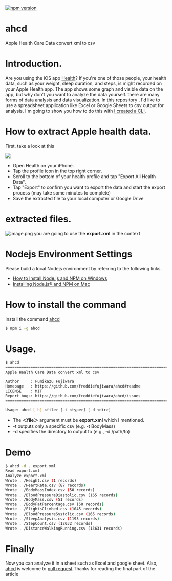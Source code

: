 [![npm version](https://badge.fury.io/js/ahcd.svg)](https://badge.fury.io/js/ahcd)
# ahcd
Apple Health Care Data convert xml to csv

# Introduction.

Are you using the iOS app [Health](https://www.apple.com/ios/health/)?
If you're one of those people, your health data, such as your weight, sleep duration, and steps, is might recorded on your Apple Health app.
The app shows some graph and visible data on the app, but why don't you want to analyze the data yourself.
there are many forms of data analysis and data visualization. In this repository , I'd like to use a spreadsheet application like Excel or Google Sheets to csv output for analysis.
I'm going to show you how to do this with [I created a CLI](https://www.npmjs.com/package/ahcd).

# How to extract Apple health data.
First, take a look at this 

![](https://github.com/freddiefujiwara/ahcd/blob/master/docs/ezgif.com-video-to-gif.gif?raw=true)

- Open Health on your iPhone.
- Tap the profile icon in the top right corner.
- Scroll to the bottom of your health profile and tap "Export All Health Data".
- Tap "Export" to confirm you want to export the data and start the export process (may take some minutes to complete)
- Save the extracted file to your local computer or Google Drive

# extracted files.
![image.png](https://qiita-image-store.s3.ap-northeast-1.amazonaws.com/0/1817/177f49a3-a068-c6c9-f42c-363a1817c3ca.png)
you are going to use the **export.xml** in the context

# Nodejs Environment Settings


Please build a local Nodejs environment by referring to the following links
- [How to Install Node.js and NPM on Windows](https://phoenixnap.com/kb/install-node-js-npm-on-windows)
- [Installing Node.js® and NPM on Mac](https://treehouse.github.io/installation-guides/mac/node-mac.html)

# How to install the command
Install the command [ahcd](https://www.npmjs.com/package/ahcd)

```bash
$ npm i -g ahcd
```

# Usage.

```bash
$ ahcd                                                                                                                                                                                                
================================================================================
Apple Health Care Data convert xml to csv

Author     : Fumikazu Fujiwara 
Homepage   : https://github.com/freddiefujiwara/ahcd#readme
LICENSE    : MIT
Report bugs: https://github.com/freddiefujiwara/ahcd/issues
================================================================================

Usage: ahcd [-h] <file> [-t <type>] [-d <dir>]
```
- The **＜file＞** argument must be **export.xml** which I mentioned.
- -t outputs only a specific csv (e.g. -t BodyMass)
- -d specifies the directory to output to (e.g., -d /path/to)

# Demo

```bash
$ ahcd -d . export.xml                                                                                                                                                                                
Read export.xml
Analyze export.xml
Wrote . /Height.csv (1 records)
Wrote . /HeartRate.csv (87 records)
Wrote . /BodyMassIndex.csv (50 records)
Wrote . /BloodPressureDiastolic.csv (165 records)
Wrote . /BodyMass.csv (51 records)
Wrote . /BodyFatPercentage.csv (50 records)
Wrote . /FlightsClimbed.csv (1045 records)
Wrote . /BloodPressureSystolic.csv (165 records)
Wrote . /SleepAnalysis.csv (1193 records)
Wrote . /StepCount.csv (12032 records)
Wrote . /DistanceWalkingRunning.csv (13631 records)
```
 
# Finally
Now you can analyze it in a sheet such as Excel and google sheet.
Also, [ahcd](https://www.npmjs.com/package/ahcd) is welcome to [pull request](https://github.com/freddiefujiwara/ahcd/issues)
Thanks for reading the final part of the article
